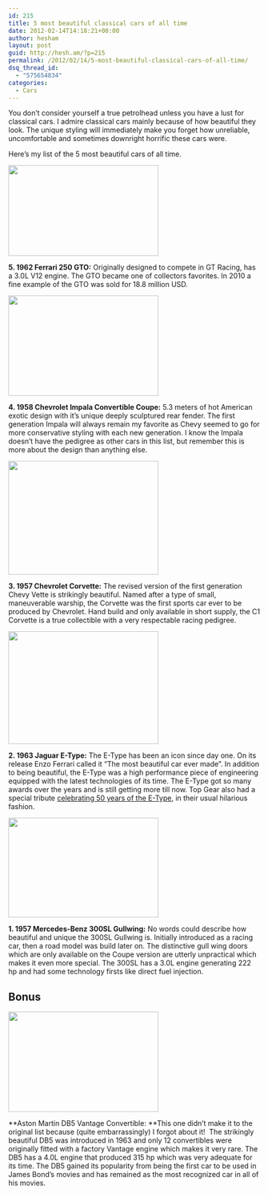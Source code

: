 ```yaml
---
id: 215
title: 5 most beautiful classical cars of all time
date: 2012-02-14T14:18:21+00:00
author: hesham
layout: post
guid: http://hesh.am/?p=215
permalink: /2012/02/14/5-most-beautiful-classical-cars-of-all-time/
dsq_thread_id:
  - "575654834"
categories:
  - Cars
---
```

You don&#8217;t consider yourself a true petrolhead unless you have a lust for classical cars. I admire classical cars mainly because of how beautiful they look. The unique styling will immediately make you forget how unreliable, uncomfortable and sometimes downright horrific these cars were.

Here&#8217;s my list of the 5 most beautiful cars of all time.

[<img class="size-medium wp-image-217" title="1962 Ferrari 250 GTO" src="http://hesh.am/wp-content/uploads/2012/02/1962_ferrari_250_gto-pic-49178-300x181.jpg" alt="" width="300" height="181" />](http://hesh.am/wp-content/uploads/2012/02/1962_ferrari_250_gto-pic-49178.jpeg)

**5. 1962 Ferrari 250 GTO:** Originally designed to compete in GT Racing, has a 3.0L V12 engine. The GTO became one of collectors favorites. In 2010 a fine example of the GTO was sold for 18.8 million USD.

[<img class="size-medium wp-image-218" title="1958 Chevrolet Impala" src="http://hesh.am/wp-content/uploads/2012/02/1958-chevy-impala-chevrolet-archives-300x200.jpg" alt="" width="300" height="200" />](http://hesh.am/wp-content/uploads/2012/02/1958-chevy-impala-chevrolet-archives.jpg)

**4. 1958 Chevrolet Impala Convertible Coupe:** 5.3 meters of hot American exotic design with it&#8217;s unique deeply sculptured rear fender. The first generation Impala will always remain my favorite as Chevy seemed to go for more conservative styling with each new generation. I know the Impala doesn&#8217;t have the pedigree as other cars in this list, but remember this is more about the design than anything else.

[<img class="size-medium wp-image-219" title="1957 Chevrolet Corvette" src="http://hesh.am/wp-content/uploads/2012/02/1957ChevyCorvetteRed-profile1-300x227.jpg" alt="" width="300" height="227" />](http://hesh.am/wp-content/uploads/2012/02/1957ChevyCorvetteRed-profile1.jpg)

**3. 1957 Chevrolet Corvette:** The revised version of the first generation Chevy Vette is strikingly beautiful. Named after a type of small, maneuverable warship, the Corvette was the first sports car ever to be produced by Chevrolet. Hand build and only available in short supply, the C1 Corvette is a true collectible with a very respectable racing pedigree.

[<img class="size-medium wp-image-220" title="1963 Jaguar E-Type" src="http://hesh.am/wp-content/uploads/2012/02/1963-jaguar-e-type_thumb-300x225.jpg" alt="" width="300" height="225" />](http://hesh.am/wp-content/uploads/2012/02/1963-jaguar-e-type_thumb.jpg)

**2. 1963 Jaguar E-Type:** The E-Type has been an icon since day one. On its release Enzo Ferrari called it &#8220;The most beautiful car ever made&#8221;. In addition to being beautiful, the E-Type was a high performance piece of engineering equipped with the latest technologies of its time. The E-Type got so many awards over the years and is still getting more till now. Top Gear also had a special tribute [celebrating 50 years of the E-Type](http://www.youtube.com/watch?v=CLkEBRoilJ8), in their usual hilarious fashion.

[<img class="size-medium wp-image-221" title="1957 Mercedes 300SL Gullwing" src="http://hesh.am/wp-content/uploads/2012/02/1957-mercedes-300sl-gullwing-0043-300x199.jpg" alt="" width="300" height="199" />](http://hesh.am/wp-content/uploads/2012/02/1957-mercedes-300sl-gullwing-0043.jpg)

**1. 1957 Mercedes-Benz 300SL Gullwing:** No words could describe how beautiful and unique the 300SL Gullwing is. Initially introduced as a racing car, then a road model was build later on. The distinctive gull wing doors which are only available on the Coupe version are utterly unpractical which makes it even more special. The 300SL has a 3.0L engine generating 222 hp and had some technology firsts like direct fuel injection.

## **Bonus**

[<img class="size-medium wp-image-273" title="web630-db5" src="http://hesh.am/wp-content/uploads/2012/02/web630-db5-300x200.jpeg" alt="" width="300" height="200" />](http://hesh.am/wp-content/uploads/2012/02/web630-db5.jpeg)

**Aston Martin DB5 Vantage Convertible: **This one didn&#8217;t make it to the original list because (quite embarrassingly) I forgot about it!  The strikingly beautiful DB5 was introduced in 1963 and only 12 convertibles were originally fitted with a factory Vantage engine which makes it very rare. The DB5 has a 4.0L engine that produced 315 hp which was very adequate for its time. The DB5 gained its popularity from being the first car to be used in James Bond&#8217;s movies and has remained as the most recognized car in all of his movies.